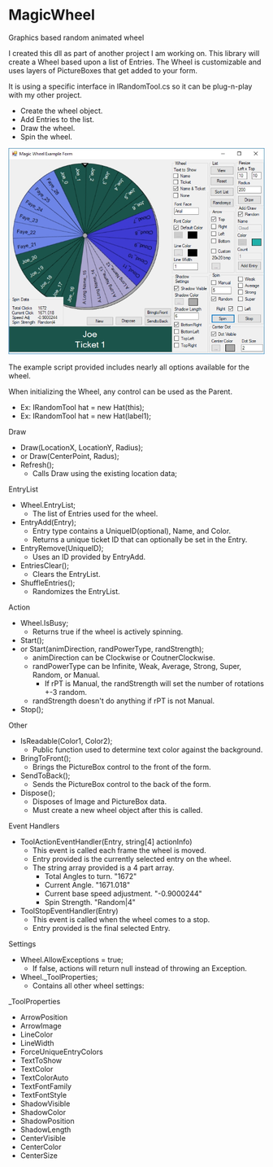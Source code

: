 # MagicWheel
Graphics based random animated wheel

I created this dll as part of another project I am working on.
This library will create a Wheel based upon a list of Entries.
The Wheel is customizable and uses layers of PictureBoxes that get added to your form.

It is using a specific interface in IRandomTool.cs so it can be plug-n-play with my other project.

- Create the wheel object.
- Add Entries to the list.
- Draw the wheel.
- Spin the wheel.

![Icon](https://github.com/cloudd901/MagicWheel/blob/master/WheelScreen.jpg)

The example script provided includes nearly all options available for the wheel.

When initializing the Wheel, any control can be used as the Parent.
- Ex: IRandomTool hat = new Hat(this);
- Ex: IRandomTool hat = new Hat(label1);

Draw
- Draw(LocationX, LocationY, Radius);
- or Draw(CenterPoint, Radus);
- Refresh();
  - Calls Draw using the existing location data;

EntryList
- Wheel.EntryList;
  - The list of Entries used for the wheel.
- EntryAdd(Entry);
  - Entry type contains a UniqueID(optional), Name, and Color.
  - Returns a unique ticket ID that can optionally be set in the Entry.
- EntryRemove(UniqueID);
  - Uses an ID provided by EntryAdd.
- EntriesClear();
  - Clears the EntryList.
- ShuffleEntries();
  - Randomizes the EntryList.

Action
- Wheel.IsBusy;
  - Returns true if the wheel is actively spinning.
- Start();
- or Start(animDirection, randPowerType, randStrength);
  - animDirection can be Clockwise or CoutnerClockwise.
  - randPowerType can be Infinite, Weak, Average, Strong, Super, Random, or Manual.
    - If rPT is Manual, the randStrength will set the number of rotations +-3 random.
  - randStrength doesn't do anything if rPT is not Manual.
- Stop();

Other
- IsReadable(Color1, Color2);
  - Public function used to determine text color against the background.
- BringToFront();
  - Brings the PictureBox control to the front of the form.
- SendToBack();
  - Sends the PictureBox control to the back of the form.
- Dispose();
  - Disposes of Image and PictureBox data.
  - Must create a new wheel object after this is called.

Event Handlers
- ToolActionEventHandler(Entry, string[4] actionInfo)
  - This event is called each frame the wheel is moved.
  - Entry provided is the currently selected entry on the wheel.
  - The string array provided is a 4 part array.
    - Total Angles to turn. "1672"
    - Current Angle. "1671.018"
    - Current base speed adjustment. "-0.9000244"
    - Spin Strength. "Random|4"
- ToolStopEventHandler(Entry)
  - This event is called when the wheel comes to a stop.
  - Entry provided is the final selected Entry.

Settings
- Wheel.AllowExceptions = true;
  - If false, actions will return null instead of throwing an Exception.
- Wheel._ToolProperties;
  - Contains all other wheel settings:

_ToolProperties
- ArrowPosition
- ArrowImage
- LineColor
- LineWidth
- ForceUniqueEntryColors
- TextToShow
- TextColor
- TextColorAuto
- TextFontFamily
- TextFontStyle
- ShadowVisible
- ShadowColor
- ShadowPosition
- ShadowLength
- CenterVisible
- CenterColor
- CenterSize
